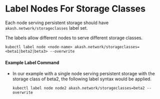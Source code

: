 # Label Nodes For Storage Classes

Each node serving persistent storage should have `akash.network/storageclasses` label set.&#x20;

The labels allow different nodes to serve different storage classes.

```
kubectl label node <node-name> akash.network/storageclasses=<beta1|beta2|beta3> --overwrite
```

#### Example Label Command

*   In our example with a single node serving persistent storage with the storage class of beta2, the following label syntax would be applied.

    ```
    kubectl label node node2 akash.network/storageclasses=beta2 --overwrite
    ```

